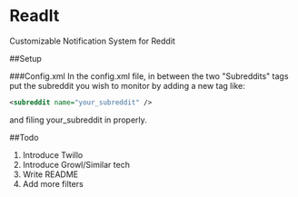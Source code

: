 # ReadIt
Customizable Notification System for Reddit

##Setup

###Config.xml
In the config.xml file, in between the two "Subreddits" tags
put the subreddit you wish to monitor by adding a new tag like: 
```xml
<subreddit name="your_subreddit" />
```
and filing your_subreddit in properly.

##Todo
1. Introduce Twillo
2. Introduce Growl/Similar tech
3. Write README
4. Add more filters


